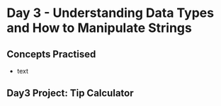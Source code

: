 # Day 3 - Understanding Data Types and How to Manipulate Strings
## Concepts Practised
- text
## Day3 Project: Tip Calculator



